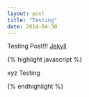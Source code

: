 ```yaml
---
layout: post
title: "Testing"
date: 2014-04-30
---
```


Testing Post!!! [Jekyll](http://jekyllrb.com)

{% highlight javascript %}

<!DOCTYPE html>
<html>
  <head>
    <title>WY's Code Book</title>
    <meta charset="UTF-8">
    <link href="https://fonts.googleapis.com/css?family=Open+Sans+Condensed:300|Sonsie+One" rel="stylesheet" type="text/css"> <!-- needed so older versions of IE can run codes -->
  </head>
  <body>
    xyz Testing
  </body>
</html>


{% endhighlight %}
